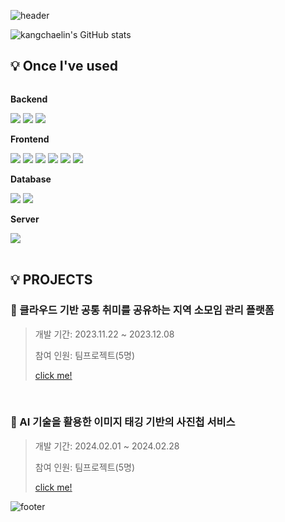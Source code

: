![header](https://capsule-render.vercel.app/api?type=waving&color=timeGradient&text=Welcome%20to%20채린's%20GitHub%20🙌&animation=twinkling&fontSize=35&fontAlignY=40&fontAlign=50&height=250)


![kangchaelin's GitHub stats](https://github-readme-stats.vercel.app/api?username=kangchaelin&show_icons=true&theme=dark)



## 💡 Once I've used
<div style="display:flex; flex-direction:column; align-items:flex-start;">
    <!-- Backend -->
    <p><strong>Backend</strong></p>
    <div>
      <img src="https://img.shields.io/badge/Python-3776AB?style=for-the-badge&logo=Python&logoColor=white">
        <img src="https://img.shields.io/badge/Java-007396?style=for-the-badge&logo=Java&logoColor=white"> 
        <img src="https://img.shields.io/badge/Spring-6DB33FF?style=for-the-badge&logo=spring&logoColor=white">
    </div>
      <!-- Frontend -->
    <p><strong>Frontend</strong></p>
    <div>
        <img src="https://img.shields.io/badge/html5-E34F26?style=flat-square&logo=html5&logoColor=white"> 
        <img src="https://img.shields.io/badge/css-1572B6?style=flat-square&logo=css3&logoColor=white"> 
        <img src="https://img.shields.io/badge/javascript-F7DF1E?style=flat-square&logo=javascript&logoColor=black"> 
        <img src="https://img.shields.io/badge/bootstrap-7952B3?style=flat-square&logo=bootstrap&logoColor=white">
        <img src="https://img.shields.io/badge/jQuery-0769AD?style=flat-square&logo=jQuery&logoColor=white">
        <img src="https://img.shields.io/badge/react-20232a.svg?style=for-the-badge&logo=react&logoColor=61DAFB" />
    </div>
    <!-- Database -->
    <p><strong>Database</strong></p>
    <div>
        <img src="https://img.shields.io/badge/oracle-F80000?style=for-the-badge&logo=oracle&logoColor=white"> 
        <img src="https://img.shields.io/badge/mysql-4479A1?style=for-the-badge&logo=mysql&logoColor=white"> 
    </div>
    <!-- Server -->
    <p><strong>Server</strong></p>
    <div>
        <img src="https://img.shields.io/badge/apache tomcat-F8DC75?style=for-the-badge&logo=apachetomcat&logoColor=black">
    </div> 
</div><br>
</div>


## 💡 PROJECTS
### 📌 클라우드 기반 공통 취미를 공유하는 지역 소모임 관리 플랫폼
>개발 기간: 2023.11.22 ~ 2023.12.08
>
>참여 인원: 팀프로젝트(5명)
>
>[click me!](https://github.com/2023-SMHRD-IS-CLOUD-1/YOU-I)

</br>

### 📌 AI 기술을 활용한 이미지 태깅 기반의 사진첩 서비스
>개발 기간: 2024.02.01 ~ 2024.02.28
>
>참여 인원: 팀프로젝트(5명)
>
>[click me!](https://github.com/2023-SMHRD-IS-CLOUD-1/SpringCoC)


![footer](https://capsule-render.vercel.app/api?section=footer&type=waving&color=timeGradient)

